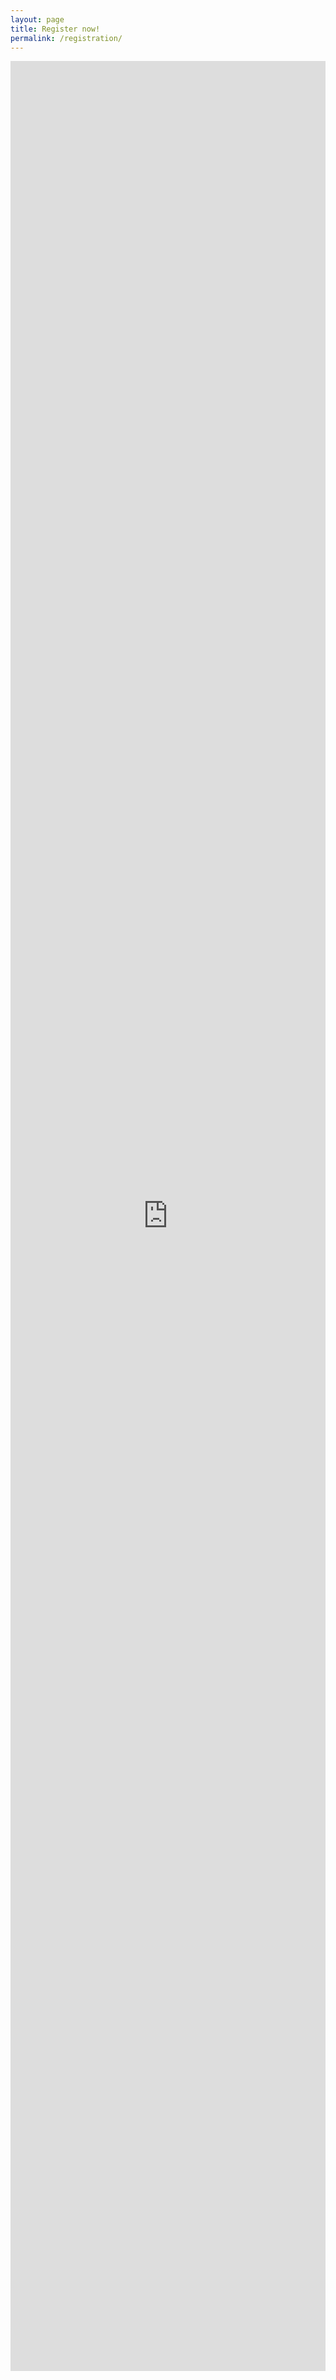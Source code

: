 ```yaml
---
layout: page
title: Register now!
permalink: /registration/
---
```


<iframe src="https://docs.google.com/forms/d/e/1FAIpQLSchZpSOJmVOmZOvf_-cr5wMLkSQsW2eWIIpzQEbUiEC6-WPyA/viewform?embedded=true" width="100%" height="3696" frameborder="0" marginheight="0" marginwidth="5px">Loading…</iframe>

<script>
document.querySelector("iframe").addEventListener("load", 
    function() {
        window.scrollTo({
    top: 0,
    left: 0,
    behavior: 'smooth'
  });
});
